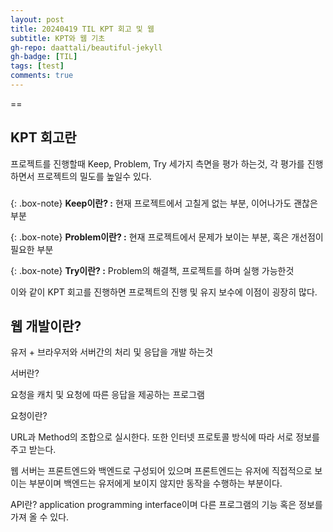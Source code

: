```yaml
---
layout: post
title: 20240419 TIL KPT 회고 및 웹
subtitle: KPT와 웹 기초
gh-repo: daattali/beautiful-jekyll
gh-badge: [TIL]
tags: [test]
comments: true
---
```


==

## KPT 회고란
프로젝트를 진행할때 Keep, Problem, Try 세가지 측면을 평가 하는것, 각 평가를 진행하면서
프로젝트의 밀도를 높일수 있다.

### 

{: .box-note}
**Keep이란? :** 현재 프로젝트에서 고칠게 없는 부분, 이어나가도 괜찮은 부분

{: .box-note}
**Problem이란? :** 현재 프로젝트에서 문제가 보이는 부분, 혹은 개선점이 필요한 부분

{: .box-note}
**Try이란? :** Problem의 해결책, 프로젝트를 하며 실행 가능한것

이와 같이 KPT 회고를 진행하면 프로젝트의 진행 및 유지 보수에 이점이 굉장히 많다.

## 웹 개발이란?

유저 + 브라우저와 서버간의 처리 및 응답을 개발 하는것

서버란?

요청을 캐치 및 요청에 따른 응답을 제공하는 프로그램

요청이란?

URL과 Method의 조합으로 실시한다. 또한 인터넷 프로토콜 방식에 따라 서로 정보를 주고 받는다.

웹 서버는 프론트엔드와 백엔드로 구성되어 있으며
프론트엔드는 유저에 직접적으로 보이는 부분이며 백엔드는 유저에게 보이지 않지만
동작을 수행하는 부분이다.

API란?
application programming interface이며 다른 프로그램의 기능 혹은 정보를 가져 올 수 있다.
